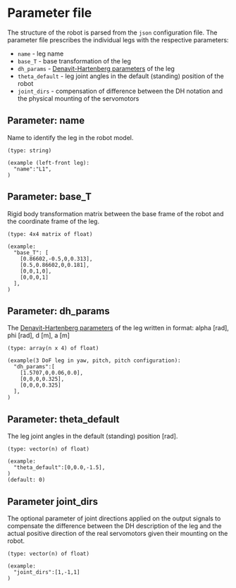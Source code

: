 # Parameter file
The structure of the robot is parsed from the `json` configuration file. The parameter file prescribes the individual legs with the respective parameters:
* `name` - leg name
* `base_T` - base transformation of the leg
* `dh_params` - [Denavit-Hartenberg parameters](https://en.wikipedia.org/wiki/Denavit%E2%80%93Hartenberg_parameters) of the leg
* `theta_default` - leg joint angles in the default (standing) position of the robot
* `joint_dirs` - compensation of difference between the DH notation and the physical  mounting of the servomotors

## Parameter: name
Name to identify the leg in the robot model. 
    
    (type: string)
    
    (example (left-front leg):
      "name":"L1",
    )


## Parameter: base_T
Rigid body transformation matrix between the base frame of the robot and the coordinate frame of the leg.
    
    (type: 4x4 matrix of float)
    
    (example:
      "base_T": [
        [0.86602,-0.5,0,0.313],
        [0.5,0.86602,0,0.181],
        [0,0,1,0],
        [0,0,0,1]
      ],
    )

## Parameter: dh_params
The [Denavit-Hartenberg parameters](https://en.wikipedia.org/wiki/Denavit%E2%80%93Hartenberg_parameters) of the leg written in format: alpha [rad], phi [rad], d [m], a [m] 
    
    (type: array(n x 4) of float)
    
    (example(3 DoF leg in yaw, pitch, pitch configuration):
      "dh_params":[
        [1.5707,0,0.06,0.0],
        [0,0,0,0.325],
        [0,0,0,0.325]
      ],
    )

## Parameter: theta_default
The leg joint angles in the default (standing) position [rad]. 
    
    (type: vector(n) of float)
    
    (example:
      "theta_default":[0,0.0,-1.5],
    )
    (default: 0)

## Parameter joint_dirs
The optional parameter of joint directions applied on the output signals to compensate the difference between the DH description of the leg and the actual positive direction of the real servomotors given their mounting on the robot.
    
    (type: vector(n) of float)
    
    (example:
      "joint_dirs":[1,-1,1]
    )

